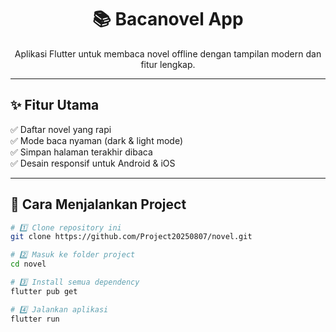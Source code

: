 <h1 align="center">📚 Bacanovel App</h1>
<p align="center">
Aplikasi Flutter untuk membaca novel offline dengan tampilan modern dan fitur lengkap.
</p>

---

## ✨ Fitur Utama
✅ Daftar novel yang rapi  
✅ Mode baca nyaman (dark & light mode)  
✅ Simpan halaman terakhir dibaca  
✅ Desain responsif untuk Android & iOS  

---

## 🚀 Cara Menjalankan Project
```bash
# 1️⃣ Clone repository ini
git clone https://github.com/Project20250807/novel.git

# 2️⃣ Masuk ke folder project
cd novel

# 3️⃣ Install semua dependency
flutter pub get

# 4️⃣ Jalankan aplikasi
flutter run
